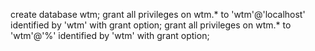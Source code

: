 create database wtm;
grant all privileges on wtm.* to 'wtm'@'localhost' identified by 'wtm' with grant option;
grant all privileges on wtm.* to 'wtm'@'%' identified by 'wtm' with grant option;

